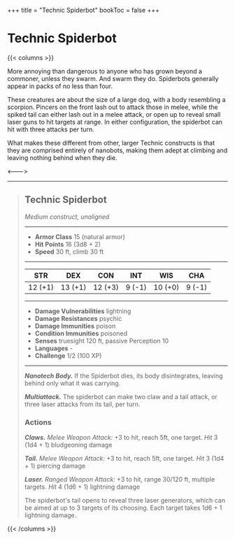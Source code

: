 +++
title = "Technic Spiderbot"
bookToc = false
+++

# Technic Spiderbot

{{< columns >}}

More annoying than dangerous to anyone who has grown beyond a commoner, unless they swarm. And swarm they do. Spiderbots generally appear in packs of no less than four.

These creatures are about the size of a large dog, with a body resembling a scorpion. Pincers on the front lash out to attack those in melee, while the spiked tail can either lash out in a melee attack, or open up to reveal small laser guns to hit targets at range. In either configuration, the spiderbot can hit with three attacks per turn.

What makes these different from other, larger Technic constructs is that they are comprised entirely of nanobots, making them adept at climbing and leaving nothing behind when they die.

<--->

<div class="phb">

___
> ## Technic Spiderbot
>*Medium construct, unaligned*
> ___
> - **Armor Class** 15 (natural armor)
> - **Hit Points** 16 (3d8 + 2)
> - **Speed** 30 ft, climb 30 ft
>___
>|STR|DEX|CON|INT|WIS|CHA|
>|:---:|:---:|:---:|:---:|:---:|:---:|
>|12 (+1)|13 (+1)|12 (+3)|9 (-1)|10 (+0)|9 (-1)|
>___
> - **Damage Vulnerabilities** lightning
> - **Damage Resistances** psychic
> - **Damage Immunities** poison
> - **Condition Immunities** poisoned
> - **Senses** truesight 120 ft, passive Perception 10
> - **Languages** -
> - **Challenge** 1/2 (100 XP)
> ___
> ***Nanotech Body.*** If the Spiderbot dies, its body disintegrates, leaving behind only what it was carrying.
>
> ***Multiattack.*** The spiderbot can make two claw and a tail attack, or three laser attacks from its tail, per turn.
> ### Actions
> ***Claws.*** *Melee Weapon Attack:* +3 to hit, reach 5ft, one target. *Hit* 3 (1d4 + 1) bludgeoning damage
>
> ***Tail.*** *Melee Weapon Attack:* +3 to hit, reach 5ft, one target. *Hit* 3 (1d4 + 1) piercing damage
>
> ***Laser.*** *Ranged Weapon Attack:* +3 to hit, range 30/120 ft, multiple targets. *Hit* 4 (1d6 + 1) lightning damage
>
> The spiderbot's tail opens to reveal three laser generators, which can be aimed at up to 3 targets of its choosing. Each target takes 1d6 + 1 lightning damage.
</div>

{{< /columns >}}
